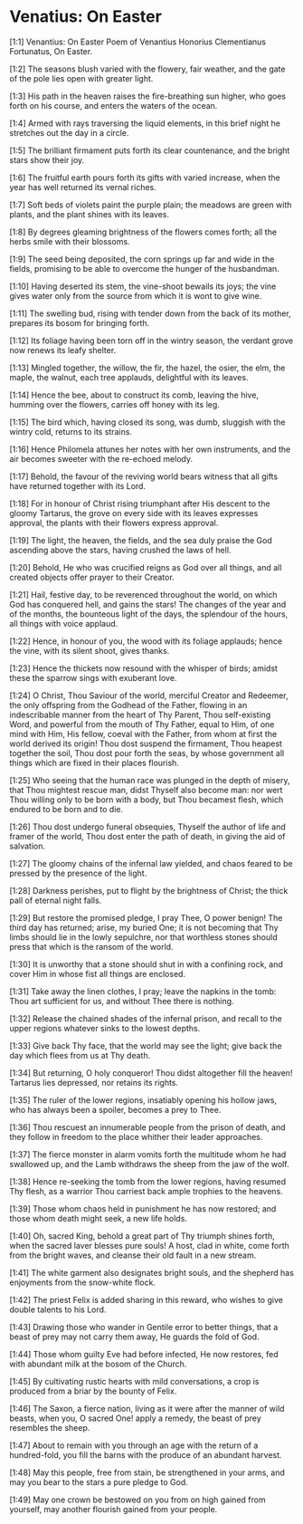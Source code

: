 # Venatius: On Easter

[1:1] Venantius:  On Easter  Poem of Venantius Honorius Clementianus Fortunatus, On Easter.

[1:2] The seasons blush varied with the flowery, fair weather, and the gate of the pole lies open with greater light.

[1:3] His path in the heaven raises the fire-breathing sun higher, who goes forth on his course, and enters the waters of the ocean.

[1:4] Armed with rays traversing the liquid elements, in this brief night he stretches out the day in a circle.

[1:5] The brilliant firmament puts forth its clear countenance, and the bright stars show their joy.

[1:6] The fruitful earth pours forth its gifts with varied increase, when the year has well returned its vernal riches.

[1:7] Soft beds of violets paint the purple plain; the meadows are green with plants, and the plant shines with its leaves.

[1:8] By degrees gleaming brightness of the flowers comes forth; all the herbs smile with their blossoms.

[1:9] The seed being deposited, the corn springs up far and wide in the fields, promising to be able to overcome the hunger of the husbandman.

[1:10] Having deserted its stem, the vine-shoot bewails its joys; the vine gives water only from the source from which it is wont to give wine.

[1:11] The swelling bud, rising with tender down from the back of its mother, prepares its bosom for bringing forth.

[1:12] Its foliage having been torn off in the wintry season, the verdant grove now renews its leafy shelter.

[1:13] Mingled together, the willow, the fir, the hazel, the osier, the elm, the maple, the walnut, each tree applauds, delightful with its leaves.

[1:14] Hence the bee, about to construct its comb, leaving the hive, humming over the flowers, carries off honey with its leg.

[1:15] The bird which, having closed its song, was dumb, sluggish with the wintry cold, returns to its strains.

[1:16] Hence Philomela attunes her notes with her own instruments, and the air becomes sweeter with the re-echoed melody.

[1:17] Behold, the favour of the reviving world bears witness that all gifts have returned together with its Lord.

[1:18] For in honour of Christ rising triumphant after His descent to the gloomy Tartarus, the grove on every side with its leaves expresses approval, the plants with their flowers express approval.

[1:19] The light, the heaven, the fields, and the sea duly praise the God ascending above the stars, having crushed the laws of hell.

[1:20] Behold, He who was crucified reigns as God over all things, and all created objects offer prayer to their Creator.

[1:21] Hail, festive day, to be reverenced throughout the world, on which God has conquered hell, and gains the stars! The changes of the year and of the months, the bounteous light of the days, the splendour of the hours, all things with voice applaud.

[1:22] Hence, in honour of you, the wood with its foliage applauds; hence the vine, with its silent shoot, gives thanks.

[1:23] Hence the thickets now resound with the whisper of birds; amidst these the sparrow sings with exuberant love.

[1:24] O Christ, Thou Saviour of the world, merciful Creator and Redeemer, the only offspring from the Godhead of the Father, flowing in an indescribable manner from the heart of Thy Parent, Thou self-existing Word, and powerful from the mouth of Thy Father, equal to Him, of one mind with Him, His fellow, coeval with the Father, from whom at first the world derived its origin! Thou dost suspend the firmament, Thou heapest together the soil, Thou dost pour forth the seas, by whose government all things which are fixed in their places flourish.

[1:25] Who seeing that the human race was plunged in the depth of misery, that Thou mightest rescue man, didst Thyself also become man: nor wert Thou willing only to be born with a body, but Thou becamest flesh, which endured to be born and to die.

[1:26] Thou dost undergo funeral obsequies, Thyself the author of life and framer of the world, Thou dost enter the path of death, in giving the aid of salvation.

[1:27] The gloomy chains of the infernal law yielded, and chaos feared to be pressed by the presence of the light.

[1:28] Darkness perishes, put to flight by the brightness of Christ; the thick pall of eternal night falls.

[1:29] But restore the promised pledge, I pray Thee, O power benign! The third day has returned; arise, my buried One; it is not becoming that Thy limbs should lie in the lowly sepulchre, nor that worthless stones should press that which is the ransom of the world.

[1:30] It is unworthy that a stone should shut in with a confining rock, and cover Him in whose fist all things are enclosed.

[1:31] Take away the linen clothes, I pray; leave the napkins in the tomb: Thou art sufficient for us, and without Thee there is nothing.

[1:32] Release the chained shades of the infernal prison, and recall to the upper regions whatever sinks to the lowest depths.

[1:33] Give back Thy face, that the world may see the light; give back the day which flees from us at Thy death.

[1:34] But returning, O holy conqueror! Thou didst altogether fill the heaven! Tartarus lies depressed, nor retains its rights.

[1:35] The ruler of the lower regions, insatiably opening his hollow jaws, who has always been a spoiler, becomes a prey to Thee.

[1:36] Thou rescuest an innumerable people from the prison of death, and they follow in freedom to the place whither their leader approaches.

[1:37] The fierce monster in alarm vomits forth the multitude whom he had swallowed up, and the Lamb withdraws the sheep from the jaw of the wolf.

[1:38] Hence re-seeking the tomb from the lower regions, having resumed Thy flesh, as a warrior Thou carriest back ample trophies to the heavens.

[1:39] Those whom chaos held in punishment he has now restored; and those whom death might seek, a new life holds.

[1:40] Oh, sacred King, behold a great part of Thy triumph shines forth, when the sacred laver blesses pure souls! A host, clad in white, come forth from the bright waves, and cleanse their old fault in a new stream.

[1:41] The white garment also designates bright souls, and the shepherd has enjoyments from the snow-white flock.

[1:42] The priest Felix is added sharing in this reward, who wishes to give double talents to his Lord.

[1:43] Drawing those who wander in Gentile error to better things, that a beast of prey may not carry them away, He guards the fold of God.

[1:44] Those whom guilty Eve had before infected, He now restores, fed with abundant milk at the bosom of the Church.

[1:45] By cultivating rustic hearts with mild conversations, a crop is produced from a briar by the bounty of Felix.

[1:46] The Saxon, a fierce nation, living as it were after the manner of wild beasts, when you, O sacred One! apply a remedy, the beast of prey resembles the sheep.

[1:47] About to remain with you through an age with the return of a hundred-fold, you fill the barns with the produce of an abundant harvest.

[1:48] May this people, free from stain, be strengthened in your arms, and may you bear to the stars a pure pledge to God.

[1:49] May one crown be bestowed on you from on high gained from yourself, may another flourish gained from your people.

